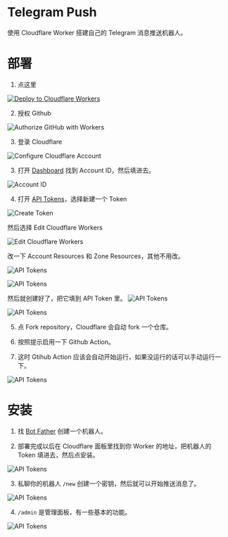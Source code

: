 # Telegram Push
使用 Cloudflare Worker 搭建自己的 Telegram 消息推送机器人。

# 部署
1. 点这里

[![Deploy to Cloudflare Workers](https://deploy.workers.cloudflare.com/button)](https://deploy.workers.cloudflare.com/?url=https://github.com/sduoduo233/telegram-push)

2. 授权 Github

![Authorize GitHub with Workers](https://raw.githubusercontent.com/sduoduo233/telegram-push/master/images/1.png)

3. 登录 Cloudflare

![Configure Cloudflare Account](https://raw.githubusercontent.com/sduoduo233/telegram-push/master/images/2.png)

3. 打开 [Dashboard](https://dash.cloudflare.com/?to=/:account/workers) 找到 Account ID，然后填进去。

![Account ID](https://raw.githubusercontent.com/sduoduo233/telegram-push/master/images/3.png)

4. 打开 [API Tokens](https://dash.cloudflare.com/profile/api-tokens)，选择新建一个 Token

![Create Token](https://raw.githubusercontent.com/sduoduo233/telegram-push/master/images/4.png)

然后选择 Edit Cloudflare Workers

![Edit Cloudflare Workers](https://raw.githubusercontent.com/sduoduo233/telegram-push/master/images/5.png)

改一下 Account Resources 和 Zone Resources，其他不用改。

![API Tokens](https://raw.githubusercontent.com/sduoduo233/telegram-push/master/images/6.png)

![API Tokens](https://raw.githubusercontent.com/sduoduo233/telegram-push/master/images/7.png)

然后就创建好了，把它填到 API Token 里。
![API Tokens](https://raw.githubusercontent.com/sduoduo233/telegram-push/master/images/8.png)

![API Tokens](https://raw.githubusercontent.com/sduoduo233/telegram-push/master/images/9.png)

5. 点 Fork repository，Cloudflare 会自动 fork 一个仓库。

6. 按照提示启用一下 Github Action。

7. 这时 Gtihub Action 应该会自动开始运行，如果没运行的话可以手动运行一下。

![API Tokens](https://raw.githubusercontent.com/sduoduo233/telegram-push/master/images/11.png)

# 安装
1. 找 [Bot Father](https://t.me/BotFather) 创建一个机器人。

2. 部署完成以后在 Cloudflare 面板里找到你 Worker 的地址，把机器人的 Token 填进去，然后点安装。

![API Tokens](https://raw.githubusercontent.com/sduoduo233/telegram-push/master/images/12.png)

3. 私聊你的机器人 `/new` 创建一个密钥，然后就可以开始推送消息了。

![API Tokens](https://raw.githubusercontent.com/sduoduo233/telegram-push/master/images/13.png)

4. `/admin` 是管理面板，有一些基本的功能。

![API Tokens](https://raw.githubusercontent.com/sduoduo233/telegram-push/master/images/14.png)
